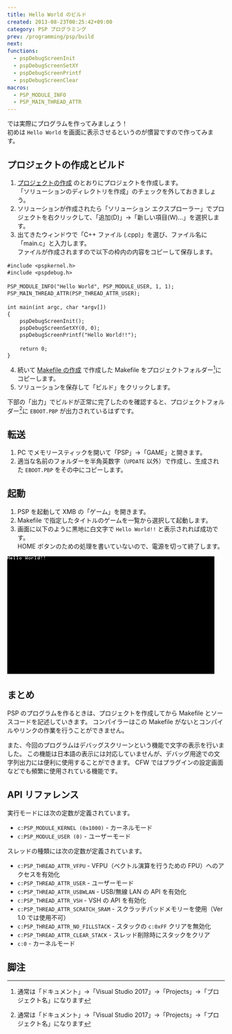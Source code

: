 ```yaml
---
title: Hello World のビルド
created: 2013-08-23T00:25:42+09:00
category: PSP プログラミング
prev: /programming/psp/build
next: 
functions:
  - pspDebugScreenInit
  - pspDebugScreenSetXY
  - pspDebugScreenPrintf
  - pspDebugScreenClear
macros:
  - PSP_MODULE_INFO
  - PSP_MAIN_THREAD_ATTR
---
```

では実際にプログラムを作ってみましょう！  
初めは `Hello World` を画面に表示させるというのが慣習ですので作ってみます。

## プロジェクトの作成とビルド

1. [プロジェクトの作成](/programming/psp/build) のとおりにプロジェクトを作成します。  
「ソリューションのディレクトリを作成」のチェックを外しておきましょう。
1. ソリューションが作成されたら「ソリューション エクスプローラー」でプロジェクトを右クリックして、「追加(D)」→「新しい項目(W)...」を選択します。
1. 出てきたウィンドウで「C++ ファイル (.cpp)」を選び、ファイル名に「main.c」と入力します。  
ファイルが作成されますので以下の枠内の内容をコピーして保存します。

```c{numberLines: true}
#include <pspkernel.h>
#include <pspdebug.h>

PSP_MODULE_INFO("Hello World", PSP_MODULE_USER, 1, 1);
PSP_MAIN_THREAD_ATTR(PSP_THREAD_ATTR_USER);

int main(int argc, char *argv[])
{
    pspDebugScreenInit();
    pspDebugScreenSetXY(0, 0);
    pspDebugScreenPrintf("Hello World!!");

    return 0;
}
```

4. 続いて [Makefile の作成](/programming/psp/makefile) で作成した Makefile をプロジェクトフォルダー[^1]にコピーします。
1. ソリューションを保存して「ビルド」をクリックします。

下部の「出力」でビルドが正常に完了したのを確認すると、プロジェクトフォルダー[^1]に `EBOOT.PBP` が出力されているはずです。

## 転送

1. PC でメモリースティックを開いて「PSP」→「GAME」と開きます。
1. 適当な名前のフォルダーを半角英数字（`UPDATE` 以外）で作成し、生成された `EBOOT.PBP` をその中にコピーします。

## 起動

1. PSP を起動して XMB の「ゲーム」を開きます。
1. Makefile で指定したタイトルのゲームを一覧から選択して起動します。
1. 画面に以下のように黒地に白文字で `Hello World!!` と表示されれば成功です。  
HOME ボタンのための処理を書いていないので、電源を切って終了します。

![](../../media/programming-psp-helloworld-screenshot.png)

## まとめ

PSP のプログラムを作るときは、プロジェクトを作成してから Makefile とソースコードを記述していきます。
コンパイラーはこの Makefile がないとコンパイルやリンクの作業を行うことができません。

また、今回のプログラムはデバッグスクリーンという機能で文字の表示を行いました。
この機能は日本語の表示には対応していませんが、デバッグ用途での文字列出力には便利に使用することができます。
CFW ではプラグインの設定画面などでも頻繁に使用されている機能です。

## API リファレンス

<pspsdk-macro name="PSP_MODULE_INFO"><div>
実行モードには次の定数が定義されています。

- `c:PSP_MODULE_KERNEL (0x1000)` - カーネルモード
- `c:PSP_MODULE_USER (0)` - ユーザーモード

</div></psp-sdk-macro>

<pspsdk-macro name="PSP_MAIN_THREAD_ATTR"><div>
スレッドの種類には次の定数が定義されています。  

- `c:PSP_THREAD_ATTR_VFPU` - VFPU（ベクトル演算を行うための FPU）へのアクセスを有効化
- `c:PSP_THREAD_ATTR_USER` - ユーザーモード
- `c:PSP_THREAD_ATTR_USBWLAN` - USB/無線 LAN の API を有効化
- `c:PSP_THREAD_ATTR_VSH` - VSH の API を有効化
- `c:PSP_THREAD_ATTR_SCRATCH_SRAM` - スクラッチパッドメモリーを使用（Ver 1.0 では使用不可）
- `c:PSP_THREAD_ATTR_NO_FILLSTACK` - スタックの `c:0xFF` クリアを無効化
- `c:PSP_THREAD_ATTR_CLEAR_STACK` - スレッド削除時にスタックをクリア
- `c:0` - カーネルモード

</div></psp-sdk-macro>

<pspsdk-function name="pspDebugScreenInit"></psp-sdk-function>

<pspsdk-function name="pspDebugScreenSetXY"></psp-sdk-function>

<pspsdk-function name="pspDebugScreenPrintf"></psp-sdk-function>

<pspsdk-function name="pspDebugScreenClear"></psp-sdk-function>

## 脚注

[^1]: 通常は「ドキュメント」→「Visual Studio 2017」→「Projects」→「プロジェクト名」になります
